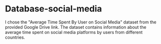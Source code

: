 # Database-social-media
I chose the "Average Time Spent By User on Social Media" dataset from the provided Google Drive link. The dataset contains information about the average time spent on social media platforms by users from different countries.
